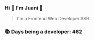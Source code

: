 ### Hi 👋 I&#39;m Juani 🦁

> I&#39;m a Frontend Web Developer SSR

### 📚 Days being a developer: 462
